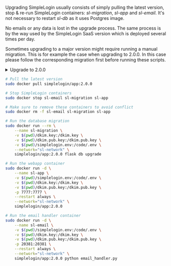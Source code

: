 Upgrading SimpleLogin usually consists of simply pulling the latest version, stop & re-run SimpleLogin containers: *sl-migration*, *sl-app* and *sl-email*. It's not necessary to restart *sl-db* as it uses Postgres image.

No emails or any data is lost in the upgrade process. The same process is by the way used by the SimpleLogin SaaS version which is deployed several times per day.

Sometimes upgrading to a major version might require running a manual migration. This is for example the case when upgrading to 2.0.0. In this case please follow the corresponding migration first before running these scripts.

<details>
<summary>Upgrade to 2.0.0</summary>
<p>

2.0.0 comes with mailbox feature that requires running a script that puts all existing users to "full-mailbox" mode.

1) First please make sure to upgrade to 1.0.5 which is the latest version before 2.0.0.

2) Then connect to your SimpleLogin container shell:

```bash
docker exec -it sl-app python shell.py
```

3) Finally copy and run this below script:

```python
"""This ad-hoc script is to be run when upgrading from 1.0.5 to 2.0.0
"""
from app.extensions import db
from app.log import LOG
from app.models import Mailbox, GenEmail, User

for user in User.query.all():
    if user.default_mailbox_id:
        # already run the migration on this user
        continue

    # create a default mailbox
    default_mb = Mailbox.get_by(user_id=user.id, email=user.email)
    if not default_mb:
        LOG.d("create default mailbox for user %s", user)
        default_mb = Mailbox.create(user_id=user.id, email=user.email, verified=True)
        db.session.commit()

    # assign existing alias to this mailbox
    for gen_email in GenEmail.query.filter_by(user_id=user.id):
        if not gen_email.mailbox_id:
            LOG.d("Set alias  %s mailbox to default mailbox", gen_email)
            gen_email.mailbox_id = default_mb.id

    # finally set user to full_mailbox
    user.full_mailbox = True
    user.default_mailbox_id = default_mb.id
    db.session.commit()
```
</p>
</details>


```bash
# Pull the latest version
sudo docker pull simplelogin/app:2.0.0

# Stop SimpleLogin containers
sudo docker stop sl-email sl-migration sl-app

# Make sure to remove these containers to avoid conflict
sudo docker rm -f sl-email sl-migration sl-app

# Run the database migration
sudo docker run --rm \
    --name sl-migration \
    -v $(pwd)/dkim.key:/dkim.key \
    -v $(pwd)/dkim.pub.key:/dkim.pub.key \
    -v $(pwd)/simplelogin.env:/code/.env \
    --network="sl-network" \
    simplelogin/app:2.0.0 flask db upgrade

# Run the webapp container
sudo docker run -d \
    --name sl-app \
    -v $(pwd)/simplelogin.env:/code/.env \
    -v $(pwd)/dkim.key:/dkim.key \
    -v $(pwd)/dkim.pub.key:/dkim.pub.key \
    -p 7777:7777 \
    --restart always \
    --network="sl-network" \
    simplelogin/app:2.0.0

# Run the email handler container
sudo docker run -d \
    --name sl-email \
    -v $(pwd)/simplelogin.env:/code/.env \
    -v $(pwd)/dkim.key:/dkim.key \
    -v $(pwd)/dkim.pub.key:/dkim.pub.key \
    -p 20381:20381 \
    --restart always \
    --network="sl-network" \
    simplelogin/app:2.0.0 python email_handler.py
```

